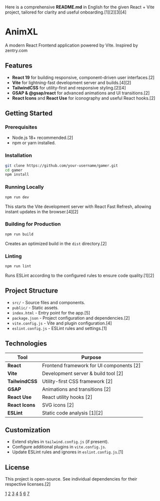 Here is a comprehensive **README.md** in English for the given React + Vite project, tailored for clarity and useful onboarding.[1][2][3][4]

# AnimXL

A modern React Frontend application powered by Vite.
Inspired by zentry.com

## Features

- **React 19** for building responsive, component-driven user interfaces.[2]
- **Vite** for lightning-fast development server and builds.[4][2]
- **TailwindCSS** for utility-first and responsive styling.[2][4]
- **GSAP & @gsap/react** for advanced animations and UI transitions.[2]
- **React Icons** and **React Use** for iconography and useful React hooks.[2]


## Getting Started

### Prerequisites

- Node.js 18+ recommended.[2]
- npm or yarn installed.

### Installation

```bash
git clone https://github.com/your-username/gamer.git
cd gamer
npm install
```


### Running Locally

```bash
npm run dev
```
This starts the Vite development server with React Fast Refresh, allowing instant updates in the browser.[4][2]

### Building for Production

```bash
npm run build
```
Creates an optimized build in the `dist` directory.[2]

### Linting

```bash
npm run lint
```
Runs ESLint according to the configured rules to ensure code quality.[1][2]

## Project Structure

- `src/` - Source files and components.
- `public/` - Static assets.
- `index.html` - Entry point for the app.[5]
- `package.json` - Project configuration and dependencies.[2]
- `vite.config.js` - Vite and plugin configuration.[4]
- `eslint.config.js` - ESLint rules and settings.[1]

## Technologies

| Tool             | Purpose                                       |
|------------------|-----------------------------------------------|
| **React**        | Frontend framework for UI components [2] |
| **Vite**         | Development server & build tool [2] |
| **TailwindCSS**  | Utility-first CSS framework [2] |
| **GSAP**         | Animations and transitions [2]  |
| **React Use**    | React utility hooks [2]         |
| **React Icons**  | SVG icons [2]                   |
| **ESLint**       | Static code analysis [1][2] |

## Customization

- Extend styles in `tailwind.config.js` (if present).
- Configure additional plugins in `vite.config.js`.
- Update ESLint rules and ignores in `eslint.config.js`.[1]

## License

This project is open-source. See individual dependencies for their respective licenses.[2]


[1](https://ppl-ai-file-upload.s3.amazonaws.com/web/direct-files/attachments/103922369/eaa7a27b-2771-4ddf-9b3e-743ef26521f3/eslint.config.js)
[2](https://ppl-ai-file-upload.s3.amazonaws.com/web/direct-files/attachments/103922369/bfa31494-6767-483a-8f32-72c41d38bc57/package.json)
[3](https://ppl-ai-file-upload.s3.amazonaws.com/web/direct-files/attachments/103922369/431f4af2-dcae-42d2-aaaa-2a85728a5c6a/README.md)
[4](https://ppl-ai-file-upload.s3.amazonaws.com/web/direct-files/attachments/103922369/0bda2b2e-4a95-42c2-81f4-8a1b41406782/vite.config.js)
[5](https://ppl-ai-file-upload.s3.amazonaws.com/web/direct-files/attachments/103922369/6cc8389c-d4e0-4cd2-a183-38eebaf5dd2f/index.html)
[6](https://ppl-ai-file-upload.s3.amazonaws.com/web/direct-files/attachments/103922369/095ea4a9-bfab-4da9-ba83-888e5d63c27e/package-lock.json)
[7](https://ppl-ai-file-upload.s3.amazonaws.com/web/direct-files/attachments/103922369/f492cbb2-a643-416c-816f-98f33e883931/test.jsx)
